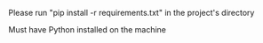 Please run "pip install -r requirements.txt" in the project's directory

Must have Python installed on the machine
